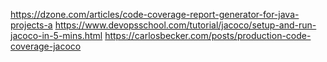 https://dzone.com/articles/code-coverage-report-generator-for-java-projects-a
https://www.devopsschool.com/tutorial/jacoco/setup-and-run-jacoco-in-5-mins.html
https://carlosbecker.com/posts/production-code-coverage-jacoco
